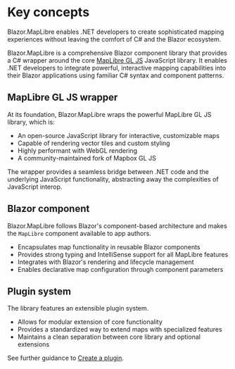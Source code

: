 # Key concepts

Blazor.MapLibre enables .NET developers to create sophisticated mapping experiences without leaving the comfort of C# and the Blazor ecosystem.

Blazor.MapLibre is a comprehensive Blazor component library that provides a C# wrapper around the core [MapLibre GL JS](https://maplibre.org/maplibre-gl-js/docs/) JavaScript library. It enables .NET developers to integrate powerful, interactive mapping capabilities into their Blazor applications using familiar C# syntax and component patterns.

## MapLibre GL JS wrapper

At its foundation, Blazor.MapLibre wraps the powerful MapLibre GL JS library, which is:

- An open-source JavaScript library for interactive, customizable maps
- Capable of rendering vector tiles and custom styling
- Highly performant with WebGL rendering
- A community-maintained fork of Mapbox GL JS

The wrapper provides a seamless bridge between .NET code and the underlying JavaScript functionality, abstracting away the complexities of JavaScript interop.

## Blazor component

Blazor.MapLibre follows Blazor's component-based architecture and makes the `MapLibre` component available to app authors.

- Encapsulates map functionality in reusable Blazor components
- Provides strong typing and IntelliSense support for all MapLibre features
- Integrates with Blazor's rendering and lifecycle management
- Enables declarative map configuration through component parameters

## Plugin system

The library features an extensible plugin system.

- Allows for modular extension of core functionality
- Provides a standardized way to extend maps with specialized features
- Maintains a clean separation between core library and optional extensions

See further guidance to [Create a plugin](./create-a-plugin.md).
